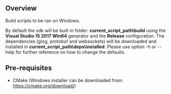 ## Overview

Build scripts to be ran on Windows.

By default the sdk will be built in folder: **current_script_path\build** using the **Visual Studio 15 2017 Win64** generator and the **Release** configuration.
The dependencies (glog, protobuf and websockets) will be downloaded and installed in **current_script_path\deps\installed**.
Please use option -h or --help for further reference on how to change the defaults.

## Pre-requisites

* CMake (Windows installer can be downloaded from: https://cmake.org/download/)
